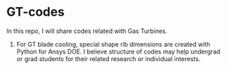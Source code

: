 # GT-codes

In this repo, I will share codes related with Gas Turbines.

1. For GT blade cooling, special shape rib dimensions are created with Python for Ansys DOE. I believe structure of codes may help undergrad or grad students for their related research or individual interests.

